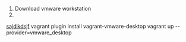 1) Download vmware workstation
2) 

<a href=https://developer.hashicorp.com/vagrant/install/vmware>sajdlkdsjf</a>
vagrant plugin install vagrant-vmware-desktop
vagrant up --provider=vmware_desktop
